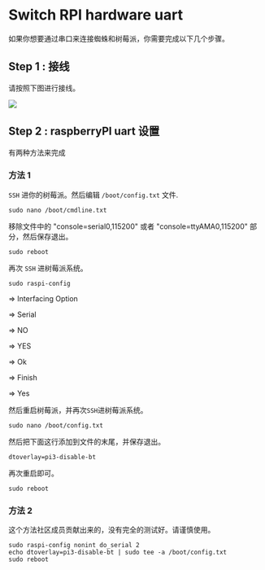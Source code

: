 # Switch RPI hardware uart

如果你想要通过串口来连接蜘蛛和树莓派，你需要完成以下几个步骤。

## Step 1 : 接线

请按照下图进行接线。

![](cable.jpg)

## Step 2 : raspberryPI uart 设置

有两种方法来完成

### 方法 1

`SSH` 进你的树莓派。然后编辑 `/boot/config.txt` 文件.

```
sudo nano /boot/cmdline.txt
```

移除文件中的 "console=serial0,115200" 或者 "console=ttyAMA0,115200" 部分，然后保存退出。

```
sudo reboot
```

再次 `SSH` 进树莓派系统。

```
sudo raspi-config
```

=> Interfacing Option

=> Serial

=> NO

=> YES

=> Ok

=> Finish

=> Yes

然后重启树莓派，并再次`SSH`进树莓派系统。

```
sudo nano /boot/config.txt
```

然后把下面这行添加到文件的末尾，并保存退出。

```
dtoverlay=pi3-disable-bt
```

再次重启即可。

```
sudo reboot
```

### 方法 2

这个方法社区成员贡献出来的，没有完全的测试好。请谨慎使用。

```
sudo raspi-config nonint do_serial 2 
echo dtoverlay=pi3-disable-bt | sudo tee -a /boot/config.txt 
sudo reboot 
```

